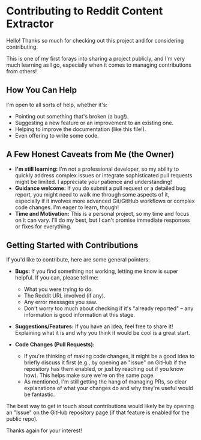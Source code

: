 # Contributing to Reddit Content Extractor

Hello! Thanks so much for checking out this project and for considering contributing.

This is one of my first forays into sharing a project publicly, and I'm very much learning as I go, especially when it comes to managing contributions from others!

## How You Can Help

I'm open to all sorts of help, whether it's:

* Pointing out something that's broken (a bug!).
* Suggesting a new feature or an improvement to an existing one.
* Helping to improve the documentation (like this file!).
* Even offering to write some code.

## A Few Honest Caveats from Me (the Owner)

* **I'm still learning:** I'm not a professional developer, so my ability to quickly address complex issues or integrate sophisticated pull requests might be limited. I appreciate your patience and understanding!
* **Guidance welcome:** If you do submit a pull request or a detailed bug report, you might need to walk me through some aspects of it, especially if it involves more advanced Git/GitHub workflows or complex code changes. I'm eager to learn, though!
* **Time and Motivation:** This is a personal project, so my time and focus on it can vary. I'll do my best, but I can't promise immediate responses or fixes for everything.

## Getting Started with Contributions

If you'd like to contribute, here are some general pointers:

* **Bugs:** If you find something not working, letting me know is super helpful. If you can, please tell me:
  * What you were trying to do.
  * The Reddit URL involved (if any).
  * Any error messages you saw.
  * Don't worry too much about checking if it's "already reported" – any information is good information at this stage.

* **Suggestions/Features:** If you have an idea, feel free to share it! Explaining what it is and why you think it would be cool is a great start.

* **Code Changes (Pull Requests):**
  * If you're thinking of making code changes, it might be a good idea to briefly discuss it first (e.g., by opening an "issue" on GitHub if the repository has them enabled, or just by reaching out if you know how). This helps make sure we're on the same page.
  * As mentioned, I'm still getting the hang of managing PRs, so clear explanations of what your changes do and why they're useful would be fantastic.

The best way to get in touch about contributions would likely be by opening an "Issue" on the GitHub repository page (if that feature is enabled for the public repo).

Thanks again for your interest!
